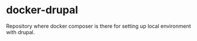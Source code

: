 # docker-drupal

Repository where docker composer is there for setting up local environment with drupal.
